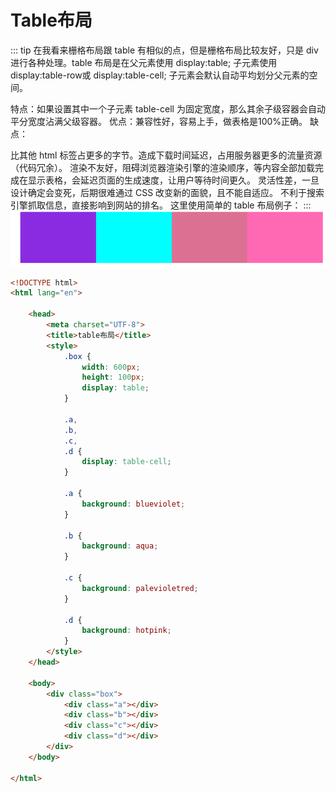# Table布局

::: tip
在我看来栅格布局跟 table 有相似的点，但是栅格布局比较友好，只是 div 进行各种处理。table 布局是在父元素使用 display:table; 子元素使用 display:table-row或 display:table-cell; 子元素会默认自动平均划分父元素的空间。

特点：如果设置其中一个子元素 table-cell 为固定宽度，那么其余子级容器会自动平分宽度沾满父级容器。
优点：兼容性好，容易上手，做表格是100%正确。
缺点：

比其他 html 标签占更多的字节。造成下载时间延迟，占用服务器更多的流量资源（代码冗余）。
渲染不友好，阻碍浏览器渲染引擎的渲染顺序，等内容全部加载完成在显示表格，会延迟页面的生成速度，让用户等待时间更久。
灵活性差，一旦设计确定会变死，后期很难通过 CSS 改变新的面貌，且不能自适应。
不利于搜索引擎抓取信息，直接影响到网站的排名。
这里使用简单的 table 布局例子：
:::
![alt text](assets/Snipaste_2025-07-07_22-59-29.png)

```html
<!DOCTYPE html>
<html lang="en">

	<head>
		<meta charset="UTF-8">
		<title>table布局</title>
		<style>
			.box {
				width: 600px;
				height: 100px;
				display: table;
			}
			
			.a,
			.b,
			.c,
			.d {
				display: table-cell;
			}
			
			.a {
				background: blueviolet;
			}
			
			.b {
				background: aqua;
			}
			
			.c {
				background: palevioletred;
			}
			
			.d {
				background: hotpink;
			}
		</style>
	</head>

	<body>
		<div class="box">
			<div class="a"></div>
			<div class="b"></div>
			<div class="c"></div>
			<div class="d"></div>
		</div>
	</body>

</html>

```